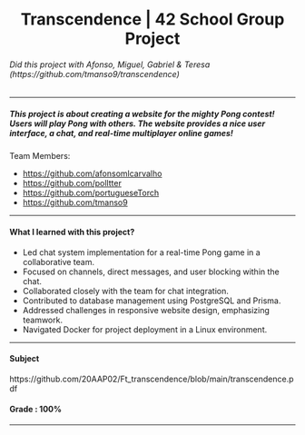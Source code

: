 <h1 align="center"> Transcendence | 42 School Group Project </h1>
<h6>Did this project with Afonso, Miguel, Gabriel & Teresa (https://github.com/tmanso9/transcendence)</h6>

-----

<h5>This project is about creating a website for the mighty Pong contest! Users will play Pong with others. The website provides a nice user interface, a chat, and real-time multiplayer online games!</h5>

Team Members:
- https://github.com/afonsomlcarvalho
- https://github.com/polltter
- https://github.com/portugueseTorch
- https://github.com/tmanso9

-----

<h4>What I learned with this project?</h4>

- Led chat system implementation for a real-time Pong game in a collaborative team.
- Focused on channels, direct messages, and user blocking within the chat.
- Collaborated closely with the team for chat integration.
- Contributed to database management using PostgreSQL and Prisma.
- Addressed challenges in responsive website design, emphasizing teamwork.
- Navigated Docker for project deployment in a Linux environment.



----

<h4>Subject</h4>
https://github.com/20AAP02/Ft_transcendence/blob/main/transcendence.pdf
<br>
<h4>Grade : 100%</h4>

----
